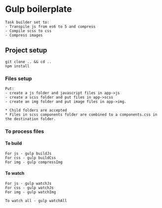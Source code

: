 ﻿# Gulp boilerplate
```
Task builder set to:
- Transpile js from es6 to 5 and compress
- Compile scss to css
- Compress images
```

## Project setup
```
git clone .. && cd ..
npm install
```

### Files setup
```
Put:
- create a js folder and javascript files in app->js
- create a scss folder and put files in app->scss 
- create an img folder and put image files in app->img.

* Child folders are accepted
* Files in scss components folder are combined to a components.css in the destination folder.
```

### To process files
#### To build 
```
For js - gulp buildJs
For css - gulp buildCss
For img - gulp compressImg
```
#### To watch 
```
For js - gulp watchJs
For css - gulp watchJs
For img - gulp watchImg

To watch all - gulp watchAll
```
